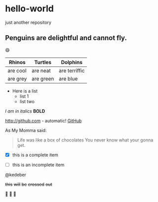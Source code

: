    
   # hello-world
just another repository

## Penguins are delightful and cannot fly.

:smile:

Rhinos | Turtles | Dolphins
------ | ------- | --------
are cool | are neat | are terriffic
are grey | are green | are blue

* Here is a list
   * list 1
   * list two
  
*I am in italics*
**BOLD**

http://github.com - automatic!
[GitHub](http://github.com)

As My Momma said:

> Life was like a box of chocolates
> You never know what your gonna get.

- [x] this is a complete item
- [ ] this is an incomplete item



@kedeber

~~this~~ ~~will~~ ~~be~~ ~~crossed~~ ~~out~~

:turtle:  :elephant: :dolphin:
